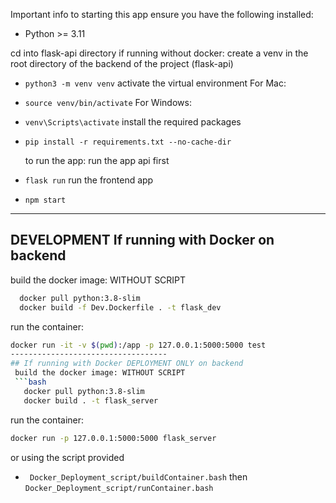 Important info to starting this app
ensure you have the following installed:
- Python >= 3.11

cd into flask-api directory
if running without docker:
  create a venv in the root directory of the backend of the project (flask-api)
- `python3 -m venv venv`
  activate the virtual environment
 For Mac:
- `source venv/bin/activate`
  For Windows:
- `venv\Scripts\activate`
  install the required packages
- `pip install -r requirements.txt --no-cache-dir`

  to run the app:
run the app api first
- `flask run`
run the frontend app
- `npm start`
--------------------------------
## DEVELOPMENT If running with Docker  on backend
  build the docker image: WITHOUT SCRIPT
  ```bash
    docker pull python:3.8-slim
    docker build -f Dev.Dockerfile . -t flask_dev
  ```
  run the container:
 ```bash
 docker run -it -v $(pwd):/app -p 127.0.0.1:5000:5000 test
-----------------------------------
## If running with Docker DEPLOYMENT ONLY on backend
  build the docker image: WITHOUT SCRIPT
  ```bash
    docker pull python:3.8-slim
    docker build . -t flask_server
  ```
  run the container:
 ```bash
 docker run -p 127.0.0.1:5000:5000 flask_server
 ```
 or using the script provided
- ` Docker_Deployment_script/buildContainer.bash`
then `Docker_Deployment_script/runContainer.bash`